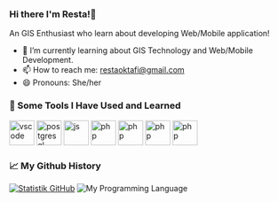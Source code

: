 ### Hi there I'm Resta!👋
An GIS Enthusiast who learn about developing Web/Mobile application!
- 🌱 I’m currently learning about GIS Technology and Web/Mobile Development.  
- 📫 How to reach me: restaoktafi@gmail.com
- 😄 Pronouns: She/her
### 🚀 Some Tools I Have Used and Learned
<p align="left">
<img src="https://cdn.jsdelivr.net/gh/devicons/devicon/icons/react/react-original.svg" alt="vscode" width="45" height="45"/>
<img src="https://cdn.jsdelivr.net/gh/devicons/devicon/icons/postgresql/postgresql-plain-wordmark.svg" alt="postgresql" width="45" height="45"/>
<img src="https://cdn.jsdelivr.net/gh/devicons/devicon/icons/javascript/javascript-original.svg" alt="js" width="45" height="45"/>
<img src="https://cdn.jsdelivr.net/gh/devicons/devicon/icons/bootstrap/bootstrap-original.svg" alt="php" width="45" height="45"/>
<img src="https://cdn.jsdelivr.net/gh/devicons/devicon/icons/codeigniter/codeigniter-plain.svg" alt="php" width="45" height="45"/>   
<img src="https://cdn.jsdelivr.net/gh/devicons/devicon/icons/python/python-original-wordmark.svg" alt="php" width="45" height="45"/>   
<img src="https://pbs.twimg.com/profile_images/1510602617700950021/K4IoVubu_400x400.jpg" alt="php" width="45" height="45"/> </p>

### 📈 My Github History
[![Statistik GitHub](https://github-readme-stats.vercel.app/api?username=restaokf&show_icons=true&theme=dark)](https://github.com/restaokf)
![My Programming Language](https://github-readme-stats.vercel.app/api/top-langs/?username=restaokf&layout=compact&show_icons=true&theme=dark)
